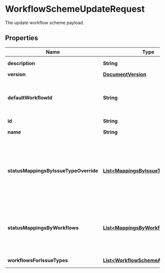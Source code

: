

# WorkflowSchemeUpdateRequest

The update workflow scheme payload.

## Properties

| Name | Type | Description | Notes |
|------------ | ------------- | ------------- | -------------|
|**description** | **String** | The new description for this workflow scheme. |  |
|**version** | [**DocumentVersion**](DocumentVersion.md) |  |  |
|**defaultWorkflowId** | **String** | The ID of the workflow for issue types without having a mapping defined in this workflow scheme. Only used in global-scoped workflow schemes. If the &#x60;defaultWorkflowId&#x60; isn&#39;t specified, this is set to *Jira Workflow (jira)*. |  [optional] |
|**id** | **String** | The ID of this workflow scheme. |  |
|**name** | **String** | The new name for this workflow scheme. |  |
|**statusMappingsByIssueTypeOverride** | [**List&lt;MappingsByIssueTypeOverride&gt;**](MappingsByIssueTypeOverride.md) | Overrides, for the selected issue types, any status mappings provided in &#x60;statusMappingsByWorkflows&#x60;. Status mappings are required when the new workflow for an issue type doesn&#39;t contain all statuses that the old workflow has. Status mappings can be provided by a combination of &#x60;statusMappingsByWorkflows&#x60; and &#x60;statusMappingsByIssueTypeOverride&#x60;. |  [optional] |
|**statusMappingsByWorkflows** | [**List&lt;MappingsByWorkflow&gt;**](MappingsByWorkflow.md) | The status mappings by workflows. Status mappings are required when the new workflow for an issue type doesn&#39;t contain all statuses that the old workflow has. Status mappings can be provided by a combination of &#x60;statusMappingsByWorkflows&#x60; and &#x60;statusMappingsByIssueTypeOverride&#x60;. |  [optional] |
|**workflowsForIssueTypes** | [**List&lt;WorkflowSchemeAssociation&gt;**](WorkflowSchemeAssociation.md) | Mappings from workflows to issue types. |  [optional] |



